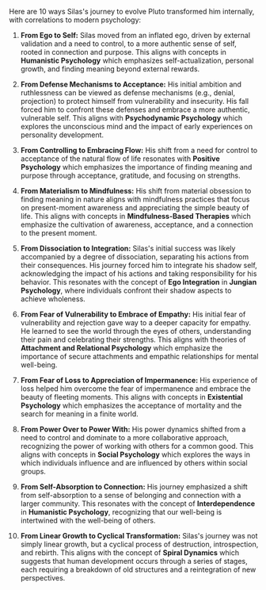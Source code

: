 Here are 10 ways Silas's journey to evolve Pluto transformed him internally, with correlations to modern psychology:

1. **From Ego to Self:** Silas moved from an inflated ego, driven by external validation and a need to control, to a more authentic sense of self, rooted in connection and purpose. This aligns with concepts in **Humanistic Psychology** which emphasizes self-actualization, personal growth, and finding meaning beyond external rewards. 

2. **From Defense Mechanisms to Acceptance:** His initial ambition and ruthlessness can be viewed as defense mechanisms (e.g., denial, projection) to protect himself from vulnerability and insecurity. His fall forced him to confront these defenses and embrace a more authentic, vulnerable self. This aligns with **Psychodynamic Psychology** which explores the unconscious mind and the impact of early experiences on personality development.

3. **From Controlling to Embracing Flow:**  His shift from a need for control to acceptance of the natural flow of life resonates with **Positive Psychology** which emphasizes the importance of finding meaning and purpose through acceptance, gratitude, and focusing on strengths.

4. **From Materialism to Mindfulness:**  His shift from material obsession to finding meaning in nature aligns with mindfulness practices that focus on present-moment awareness and appreciating the simple beauty of life. This aligns with concepts in **Mindfulness-Based Therapies** which emphasize the cultivation of awareness, acceptance, and a connection to the present moment.

5. **From Dissociation to Integration:**  Silas's initial success was likely accompanied by a degree of dissociation, separating his actions from their consequences. His journey forced him to integrate his shadow self, acknowledging the impact of his actions and taking responsibility for his behavior. This resonates with the concept of **Ego Integration** in **Jungian Psychology**,  where individuals confront their shadow aspects to achieve wholeness.

6. **From Fear of Vulnerability to Embrace of Empathy:** His initial fear of vulnerability and rejection gave way to a deeper capacity for empathy. He learned to see the world through the eyes of others, understanding their pain and celebrating their strengths. This aligns with theories of **Attachment and Relational Psychology** which emphasize the importance of secure attachments and empathic relationships for mental well-being.

7. **From Fear of Loss to Appreciation of Impermanence:**  His experience of loss helped him overcome the fear of impermanence and embrace the beauty of fleeting moments. This aligns with concepts in **Existential Psychology** which emphasizes the acceptance of mortality and the search for meaning in a finite world.

8. **From Power Over to Power With:** His power dynamics shifted from a need to control and dominate to a more collaborative approach, recognizing the power of working with others for a common good. This aligns with concepts in **Social Psychology** which explores the ways in which individuals influence and are influenced by others within social groups. 

9. **From Self-Absorption to Connection:** His journey emphasized a shift from self-absorption to a sense of belonging and connection with a larger community.  This resonates with the concept of **Interdependence** in **Humanistic Psychology**,  recognizing that our well-being is intertwined with the well-being of others.

10. **From Linear Growth to Cyclical Transformation:**  Silas's journey was not simply linear growth, but a cyclical process of destruction, introspection, and rebirth. This aligns with the concept of **Spiral Dynamics** which suggests that human development occurs through a series of stages, each requiring a breakdown of old structures and a reintegration of new perspectives. 
